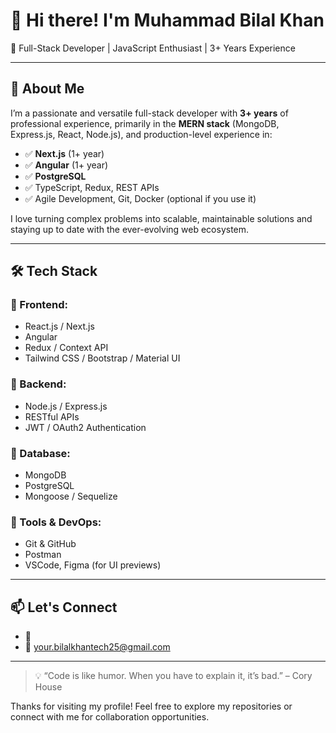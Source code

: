 # 👋 Hi there! I'm Muhammad Bilal Khan

🎯 Full-Stack Developer | JavaScript Enthusiast | 3+ Years Experience

---

## 🧠 About Me

I’m a passionate and versatile full-stack developer with **3+ years** of professional experience, primarily in the **MERN stack** (MongoDB, Express.js, React, Node.js), and production-level experience in:

- ✅ **Next.js** (1+ year)
- ✅ **Angular** (1+ year)
- ✅ **PostgreSQL**
- ✅ TypeScript, Redux, REST APIs
- ✅ Agile Development, Git, Docker (optional if you use it)

I love turning complex problems into scalable, maintainable solutions and staying up to date with the ever-evolving web ecosystem.

---

## 🛠️ Tech Stack

### 🔹 Frontend:
- React.js / Next.js
- Angular
- Redux / Context API
- Tailwind CSS / Bootstrap / Material UI

### 🔹 Backend:
- Node.js / Express.js
- RESTful APIs
- JWT / OAuth2 Authentication

### 🔹 Database:
- MongoDB
- PostgreSQL
- Mongoose / Sequelize

### 🔹 Tools & DevOps:
- Git & GitHub
- Postman
- VSCode, Figma (for UI previews)

---


## 📫 Let's Connect

- 🔗 
- 📧 your.bilalkhantech25@gmail.com


---

> 💡 “Code is like humor. When you have to explain it, it’s bad.” – Cory House

Thanks for visiting my profile! Feel free to explore my repositories or connect with me for collaboration opportunities.

